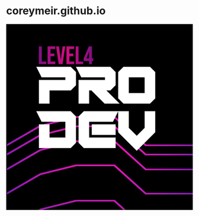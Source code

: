 # coreymeir.github.io
![Image Of Pro Dev Logo](https://github.com/CoreyMeir/coreymeir.github.io/blob/main/images/L4ProDev.jpg)
